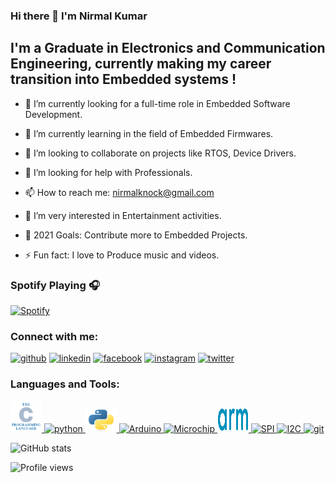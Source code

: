 ### Hi there 👋 I'm Nirmal Kumar 

<!--
**NirmalKnock/NirmalKnock** is a ✨ _special_ ✨ repository because its `README.md` (this file) appears on your GitHub profile.
- 💬 Ask me about ...
Here are some ideas to get you started:
-->
## I'm a Graduate in Electronics and Communication Engineering, currently making my career transition into Embedded systems !

- 🔭 I’m currently looking for a full-time role in Embedded Software Development.
- 🌱 I’m currently learning in the field of Embedded Firmwares.
- 👯 I’m looking to collaborate on projects like RTOS, Device Drivers.
- 🤔 I’m looking for help with Professionals.
- 📫 How to reach me: nirmalknock@gmail.com 

- 👯 I’m very interested in Entertainment activities.
- 🥅 2021 Goals: Contribute more to Embedded Projects.
- ⚡ Fun fact: I love to Produce music and videos.

### Spotify Playing 🎧



[![Spotify](https://https://novatorem-8pby5yg0g-nirmalknock-gmailcom.vercel.app/api/spotify)](https://open.spotify.com/user/rofoowgl8gggllonjheibv431)


### Connect with me:

[<img src='https://cdn.jsdelivr.net/npm/simple-icons@3.0.1/icons/github.svg' alt='github' height='40'>](https://github.com/NirmalKnock)  [<img src='https://cdn.jsdelivr.net/npm/simple-icons@3.0.1/icons/linkedin.svg' alt='linkedin' height='40'>](https://www.linkedin.com/in/nirmalknock/)  [<img src='https://cdn.jsdelivr.net/npm/simple-icons@3.0.1/icons/facebook.svg' alt='facebook' height='40'>](https://www.facebook.com/nirmalknock/)  [<img src='https://cdn.jsdelivr.net/npm/simple-icons@3.0.1/icons/instagram.svg' alt='instagram' height='40'>](https://www.instagram.com/nirmalknock/)  [<img src='https://cdn.jsdelivr.net/npm/simple-icons@3.0.1/icons/twitter.svg' alt='twitter' height='40'>](https://twitter.com/Nirmalknock) 




<h3 align="left">Languages and Tools:</h3>

<p align="left"> 
 <a href="" target="_blank"> <img src="https://raw.githubusercontent.com/github/explore/f3e22f0dca2be955676bc70d6214b95b13354ee8/topics/c/c.png" alt="C" width="50" height="50"/> </a> <a href="https://www.python.org" target="_blank"> <img src="https://img.icons8.com/color/48/000000/c-plus-plus-logo.png" alt="python" width="50" height="50"/> 
 <a href="https://www.python.org" target="_blank"> <img src="https://raw.githubusercontent.com/devicons/devicon/master/icons/python/python-original.svg" alt="python" width="50" height="40"/> 
   <a href="https://www.arduino.cc/" target="_blank"> <img src="https://www.vectorlogo.zone/logos/arduino/arduino-icon.svg" alt="Arduino" width="50" height="40"/> </a>
<a href="https://www.microchip.com/" target="_blank"> <img src="https://upload.wikimedia.org/wikipedia/commons/c/ca/Microchip-Logo.svg" alt="Microchip" width="60" height="40"/> </a>  <a href="https://www.arm.com/" target="_blank"> <img src="https://github.com/cncf/landscape/blob/master/hosted_logos/arm-member.svg" alt="ARM" width="50" height="40"/> </a>  <a href="https://www.i2c-bus.org/" target="_blank"> <img src="https://github.com/detain/svg-logos/blob/master/svg/i2c-bus.svg" alt="SPI" width="50" height="40"/>   </a> <a href="https://en.wikipedia.org/wiki/Serial_Peripheral_Interface" target="_blank"> <img src="https://github.com/detain/svg-logos/blob/master/svg/spi.svg" alt="I2C" width="40" height="40"/> </a>
<a href="https://git-scm.com/" target="_blank"> <img src="https://www.vectorlogo.zone/logos/git-scm/git-scm-icon.svg" alt="git" width="80" height="40"/> </a>
  </p>


![GitHub stats](https://statuss.vercel.app/api?username=NirmalKnock&show_icons=true)  


![Profile views](https://gpvc.arturio.dev/NirmalKnock)  


